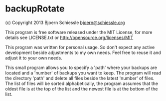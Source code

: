 backupRotate
============

(c) Copyright 2013 Bjoern Schiessle <bjoern@schiessle.org>

This program is free software released under the MIT License, for more details
see LICENSE.txt or http://opensource.org/licenses/MIT

This program was written for personal usage. So don't expect any active
development beside adjustments to my own needs. Feel free to reuse it and
adjust it to your own needs.

This small program allows you to specify a 'path' where your backups
are located and a 'number' of backups you want to keep. The program will read
the directory 'path' and delete all files beside the latest 'number' of files.
The list of files will be sorted alphabetically, the program assumes that the
oldest file is at the top of the list and the newest file is at the bottom of
the list.
